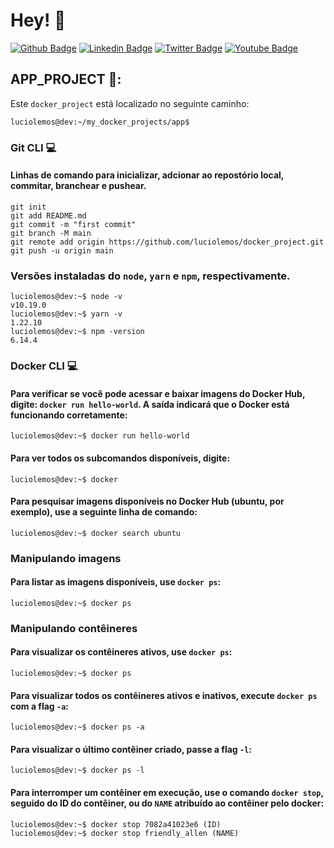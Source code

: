 # Hey! 👤

[![Github Badge](https://img.shields.io/badge/-Github-000?style=flat-square&logo=Github&logoColor=white&link=https://github.com/luciolemos)](https://github.com/luciolemos)
[![Linkedin Badge](https://img.shields.io/badge/-LinkedIn-blue?style=flat-square&logo=Linkedin&logoColor=white&link=https://www.linkedin.com/in/lucio-lemos-a550441a1/)](https://www.linkedin.com/in/lucio-lemos-a550441a1/)
[![Twitter Badge](https://img.shields.io/badge/-Twitter-1ca0f1?style=flat-square&labelColor=1ca0f1&logo=twitter&logoColor=white&link=https://twitter.com/lucciolemos)](https://twitter.com/lucciolemos)
[![Youtube Badge](https://img.shields.io/badge/-YouTube-ff0000?style=flat-square&labelColor=ff0000&logo=youtube&logoColor=white&link=https://studio.youtube.com/channel/UCrNM1nr2nw0lSqMD10m6rLw)](#)
## APP_PROJECT 📌:
Este `docker_project` está localizado no seguinte caminho:

    luciolemos@dev:~/my_docker_projects/app$
### Git CLI 💻
#### Linhas de comando para inicializar, adcionar ao repostório local, commitar, branchear e pushear.
    git init
    git add README.md
    git commit -m "first commit"
    git branch -M main
    git remote add origin https://github.com/luciolemos/docker_project.git
    git push -u origin main

### Versões instaladas do `node`, `yarn` e `npm`, respectivamente.
    luciolemos@dev:~$ node -v
    v10.19.0
    luciolemos@dev:~$ yarn -v
    1.22.10
    luciolemos@dev:~$ npm -version
    6.14.4
### Docker CLI 💻
#### Para verificar se você pode acessar e baixar imagens do Docker Hub, digite: `docker run hello-world`. A saída indicará que o Docker está funcionando corretamente:
    luciolemos@dev:~$ docker run hello-world
#### Para ver todos os subcomandos disponíveis, digite:
    luciolemos@dev:~$ docker
#### Para pesquisar imagens disponíveis no Docker Hub (ubuntu, por exemplo), use a seguinte linha de comando:
    luciolemos@dev:~$ docker search ubuntu
### Manipulando imagens
#### Para listar as imagens disponíveis, use `docker ps`:
    luciolemos@dev:~$ docker ps
### Manipulando contêineres
#### Para visualizar os contêineres ativos, use `docker ps`:
    luciolemos@dev:~$ docker ps
#### Para visualizar todos os contêineres ativos e inativos, execute `docker ps` com a flag `-a`:
    luciolemos@dev:~$ docker ps -a 
#### Para visualizar o último contêiner criado, passe a flag `-l`:
    luciolemos@dev:~$ docker ps -l
#### Para interromper um contêiner em execução, use o comando `docker stop`, seguido do ID do contêiner, ou do `NAME` atribuído ao contêiner pelo docker: 
    luciolemos@dev:~$ docker stop 7082a41023e6 (ID)
    luciolemos@dev:~$ docker stop friendly_allen (NAME)
#### 
